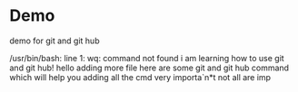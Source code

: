 # Demo

 demo for git and git hub
    
/usr/bin/bash: line 1: wq: command not found
    i am learning how to use git and git hub!
    hello adding more file
    here are some git and git hub command
    which will help you 
    adding all the cmd very importa`n*t
    not all are imp
